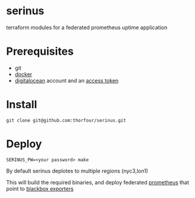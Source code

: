 # serinus
terraform modules for a federated prometheus uptime application

# Prerequisites 
- git
- [docker](https://www.docker.com/)
- [digitalocean](https://www.digitalocean.com/) account and an [access token](https://www.digitalocean.com/docs/api/create-personal-access-token/)

# Install
`git clone git@github.com:thorfour/serinus.git`

# Deploy 
`SERINUS_PW=<your password> make`

By default serinus deplotes to multiple regions (nyc3,lon1)

This will build the required binaries, and deploy federated [prometheus](https://prometheus.io/) that point to [blackbox exporters](https://github.com/prometheus/blackbox_exporter)
